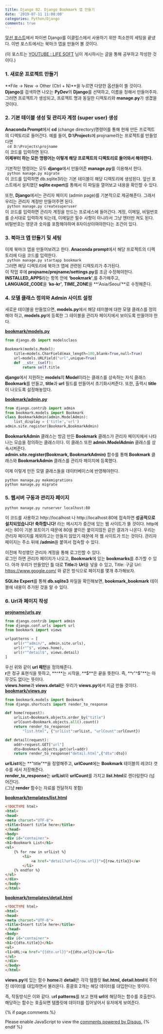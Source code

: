 ```yaml
---
title: Django 02. Django Bookmark 앱 만들기
date: '2019-07-11 11:00:00'
categories: Python/Django
comments: true
---
```

[앞선 포스트](https://hwangtolee.github.io/python/django/2019/07/10/Python-Django-Preperations.html)에서 파이썬 Django를 이클립스에서 사용하기 위한 최소한의 세팅을 끝냈다. 이번 포스트에서는 북마크 앱을 만들어 볼 것이다.

(이 포스트는 [YOUTUBE : LIFE SOFT](https://www.youtube.com/channel/UCqRTjWqD-ZWHj0ZoPSKVWBw) 님이 게시하시는 글을 통해 공부하고 작성한 것이다.)

### 1. 새로운 프로젝트 만들기
**File -> New -> Other (Ctrl + N)**을 누르면 다양한 옵션들이 뜰 것이다.  
**Django**를 검색하면 나오는 **PyDev**의 **Django**를 선택하고, 이름을 정해서 만들어주자.  
그러면 프로젝트가 생성되고, 프로젝트 명과 동일한 디렉토리와 **manage.py**가 생겼을 것이다. 

### 2. 기본 테이블 생성 및 관리자 계정 (super user) 생성
**Anaconda Prompt**에서 **cd** (change directory)명령어를 통해 현재 만든 프로젝트의 디렉토리로 들어간다. 예를 들어, **D:\Project**s에 projname라는 프로젝트를 만들었다면  
<code> cd D:\Projects\projname </code>  
이 코드를 입력하면 된다.  
**이제부터 하는 모든 명령어는 이렇게 해당 프로젝트의 디렉토리로 들어와서 해야한다.**

기본적인 명령어는 모두 **django**에서 만들어준 **manage.py**를 이용해서 한다.  
<code> python manage.py migrate </code>  
이 코드를 입력하면 db.sqlite3라는 기본 테이블이 해당 디렉토리에 생성된다. 앞선 포스트에서 설치했던 **sqlite expert**를 통해서 이 파일을 열어보고 내용을 확인할 수 있다. 

또한, **Django**에서는 관리자 페이지 (admin page)를 기본적으로 제공해준다. 그래서 우리는 관리자 계정만 만들어주면 된다.  
<code> python manage.py createsuperuser  </code>  
이 코드를 입력하면 관리자 계정을 만드는 프로세스에 들어간다. 계정, 이메일, 비밀번호를 순서대로 입력하게 되는데, 이메일은 필수 사항이 아니라서 그냥 엔터만 쳐도 된다. 비밀번호는 영문과 숫자를 포함해야하며 8자이상이여야한다는 조건이 있다.

### 3. 북마크 앱 만들기 및 세팅
이제 북마크 앱을 만들어보려고 한다. **Anaconda prompt**에서 해당 프로젝트의 디렉토리에 다음 코드를 입력한다.  
<code> python manage.py startapp bookmark </code>  
그러면 해당 디렉토리에 북마크 앱에 관련된 디렉토리가 추가된다.  
이 작업 후에 **projname/projname/settings.py**를 조금 수정해야한다. **INSTALLED_APPS**라는 항목 안에 **‘bookmark’**,를 추가해주고, **LANGUAGE_CODE**을 ‘**ko-kr’**, **TIME_ZONE**을 **‘Asia/Seoul’**로 수정해준다.

### 4. 모델 클래스 정의와 Admin 사이트 설정
새로운 테이블을 만들었으면, **models.py**에서 해당 테이블에 대한 모델 클래스를 정의해야 하고, **models.py**에 등록한 그 테이블을 관리자 페이지에서 보이도록 만들어야 한다.

**<u>bookmark/models.py</u>**  

```python
from django.db import modelsclass

Bookmark(models.Model):
    title=models.CharField(max_length=100,blank=True,null=True)
    url=models.URLField("url",unique=True)
    def __str__(self):
        return self.title
```

**django**에서 지원하는 **models**의 **Model**이라는 클래스를 상속하는 자식 클래스 **Bookmark**를 만들고, **title**과 **url** 필드를 만들어서 초기화시켜준다.  또한, 출력시 **title**이 나오도록 설정해놓았다. 

**<u>bookmark/admin.py</u>**  

```python
from django.contrib import admin
from bookmark.models import Bookmark
class BookmarkAdmin(admin.ModelAdmin):
    list_display = ('title','url')
admin.site.register(Bookmark,BookmarkAdmin)
```

**BookmarkAdmin** 클래스는 방금 만든 **Bookmark** 클래스가 관리자 페이지에서 나타나는 모습을 정의하는 클래스이다. 이 클래스 또한 **admin.ModelAdmin** 클래스를 상속시켜준다.   
**admin.site.register(Bookmark, BookmarkAdmin)** 함수를 통해 **Bookmark** 클래스와 **BookmarkAdmin** 클래스를 관리자 페이지에 등록했다.  

이제 이렇게 만든 모델 클래스들을 데이터베이스에 반영해야한다.   
<pre><code>python manage.py makemigrations
python manage.py migrate</code>
</pre>

### 5. 웹서버 구동과 관리자 페이지

<code>python manage.py runserver localhost:80</code>

이 코드를 사용하고 http://localhost 나 http://localhost:80에 접속하면 **성공적으로 설치되었습니다! 축하합니다!** 라는 메시지가 중간에 있는 웹 사이트가 뜰 것이다. http에서는 80이 기본 포트이기 때문에 80을 붙이든 붙이지않든 같은 결과가 나온다. 우리는 관리자 페이지를 제외하고는 만들지 않았기 때문에 저 웹 사이트가 뜨는 것이다. 관리자 페이지는 주소 뒤에 **/admin**을 붙여서 접속할 수 있다.    

이전에 작성했던 관리자 계정을 통해 로그인할 수 있다.  
로그인 하면 관리자 페이지가 나오고, **Bookmark**에 있는 **bookmarks**를 추가할 수 있다. 아까 우리가 만들었던 틀 대로 **Title**과 **Url**을 넣을 수 있고, Title: 구글 Url: https://www.google.com/ 와 같은 방식으로 페이지를 몇개 추가해보자.   

**SQLite Expert**를 통해 **db.sqlite3** 파일을 확인해보면, **bookmark_bookmark** 테이블에 내용이 추가된 것을 알 수 있다.  

### 6. Url과 페이지 작성
**<u>projname/urls.py</u>**  

```python
from django.contrib import admin
from django.conf.urls import url
from bookmark import views

urlpatterns = [
    url(r"^admin/", admin.site.urls),
    url(r"^$", views.home),
    url(r"^detail$", views.detail)
]
```

우선 위와 같이 **url 패턴**을 정의해준다.  
**r**은 정규 표현식을 뜻하고, **^**는 시작을, **$**은 끝을 뜻한다. 즉, **r"^$"**는 아무것도 없다는 뜻이다.  
**views.home**과 **views.detail**은 우리가 **views.py**에서 지금 만들 것이다.  
**<u>bookmark/views.py</u>**  

```python
from bookmark.models import Bookmark
from django.shortcuts import render_to_response

def home(request):
    urlList=Bookmark.objects.order_by("title")
    urlCount=Bookmark.objects.all().count()
    return render_to_response(
        "list.html", {"urlList":urlList, "urlCount":urlCount})

def detail(request):
    addr=request.GET["url"]
    dto=Bookmark.objects.get(url=addr)
    return render_to_response("detail.html",{"dto":dto}) 
```

**urlList**에는 **"title"**을 정렬해주고, **urlCount**에는 **Bookmark** 테이블의 레코더 갯수를 세서 저장해준다.  
**render_to_response**는 **urlList**와 **urlCount**를 가지고 **list.html**로 렌더링한다 (넘어간다).  
(그냥 **render** 함수는 자료를 전달하지 못함)

**<u>bookmark/templates/list.html</u>**

```html
<!DOCTYPE html>
<html>
<head>
<meta charset="UTF-8">
<title>Insert title here</title>
</head>
<body>
<div id="container">
<h1>Bookmark List</h1>
<ul>
	{% for row in urlList %}
		<li>
			<a href="detail?url={{row.url}}">{{row.title}}</a>
		</li>
	{% endfor %}
</ul>
</div>
</body>
</html>
```

**<u>bookmark/templates/detail.html</u>**

```html
<!DOCTYPE html>
<html>
<head>
<meta charset="UTF-8">
<title>Insert title here</title>
</head>
<body>
<div id="container">
<h1>{{dto.title}}</h1>
<ul>
<li>URL:<a href="{{dto.url}}">{{dto.url}}</a></li>
</ul>
</div>
</body>
</html>
```
**views.py**에 있는 함수 **home**과 **detail**은 각각 템플릿 **list.html, detail.html**에 주어진 데이터를 대입하면서 불러온다. 중괄호 2개는 해당 데이터를 대입한다는 뜻이다.

즉, 작동방식은 이와 같다. u**rl patterns**를 보고 현재 **url**에 해당하는 함수를 호출한다.  
해당하는 함수는 호출되면 템플릿에 데이터를 집어넣어서 유저에게 보여준다. 



{% if page.comments %}
<div id="disqus_thread"></div>
<script>
/**
*  RECOMMENDED CONFIGURATION VARIABLES: EDIT AND UNCOMMENT THE SECTION BELOW TO INSERT DYNAMIC VALUES FROM YOUR PLATFORM OR CMS.
*  LEARN WHY DEFINING THESE VARIABLES IS IMPORTANT: https://disqus.com/admin/universalcode/#configuration-variables*/
/*
var disqus_config = function () {
this.page.url = PAGE_URL;  // Replace PAGE_URL with your page's canonical URL variable
this.page.identifier = PAGE_IDENTIFIER; // Replace PAGE_IDENTIFIER with your page's unique identifier variable
};
*/
(function() { // DON'T EDIT BELOW THIS LINE
var d = document, s = d.createElement('script');
s.src = 'https://hwnagto.disqus.com/embed.js';
s.setAttribute('data-timestamp', +new Date());
(d.head || d.body).appendChild(s);
})();
</script>
<noscript>Please enable JavaScript to view the <a href="https://disqus.com/?ref_noscript">comments powered by Disqus.</a></noscript>
{% endif %}